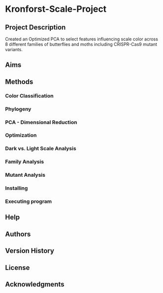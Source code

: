 # Kronforst-Scale-Project

## Project Description

Created an Optimized PCA to select features influencing scale color across 8 different families of butterflies and moths including CRISPR-Cas9 mutant variants.

## Aims 

## Methods

### Color Classification 

### Phylogeny

### PCA - Dimensional Reduction

### Optimization

### Dark vs. Light Scale Analysis

### Family Analysis

### Mutant Analysis

### Installing

### Executing program

## Help

## Authors

## Version History

## License

## Acknowledgments
